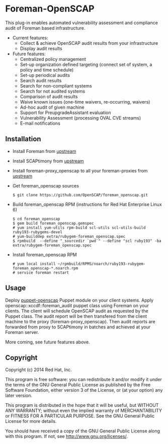 # Foreman-OpenSCAP

This plug-in enables automated vulnerability assessment and compliance audit
of Foreman based infrastructure.

+ Current features:
  + Collect & achieve OpenSCAP audit results from your infrastructure
  + Display audit results
+ Future features:
  + Centralized policy management
  + Set-up organization defined targeting (connect set of system, a policy and time schedule)
  + Set-up periodical audits
  + Search audit results
  + Search for non-compliant systems
  + Search for not audited systems
  + Comparison of audit results
  + Waive known issues (one-time waivers, re-occurring, waivers)
  + Ad-hoc audit of given machine
  + Support for PreupgradeAssistant evaluation
  + Vulnerability Assessment (processing OVAL CVE streams)
  + E-mail notifications

## Installation

- Install Foreman from [upstream](http://theforeman.org/)
- Install SCAPtimony from [upstream](https://github.com/OpenSCAP/scaptimony)
- Install foreman-proxy_openscap to all your foreman-proxies from [upstream](https://github.com/OpenSCAP/foreman-proxy_openscap)
- Get foreman_openscap sources

  ```
  $ git clone https://github.com/OpenSCAP/foreman_openscap.git
  ```

- Build foreman_openscap RPM (instructions for Red Hat Enterprise Linux 6)

  ```
  $ cd foreman_openscap
  $ gem build foreman_openscap.gemspec
  # yum install yum-utils rpm-build scl-utils scl-utils-build ruby193-rubygems-devel
  # yum-builddep extra/rubygem-foreman_openscap.spec
  $ rpmbuild  --define "_sourcedir `pwd`" --define "scl ruby193" -ba extra/rubygem-foreman_openscap.spec
  ```

- Install foreman_openscap RPM

  ```
  # yum local install ~/rpmbuild/RPMS/noarch/ruby193-rubygem-foreman_openscap-*.noarch.rpm
  # service foreman restart
  ```

## Usage

Deploy [puppet-openscap](https://github.com/OpenSCAP/puppet-openscap) Puppet module
on your client systems. Apply openscap::xccdf::foreman_audit puppet class using Foreman
on your clients. The client will schedule OpenSCAP audit as requested by the Puppet
class. The audit report will be then transfered from the client machine to the proxy
(foreman-proxy_openscap). Then audit reports are forwarded from proxy to SCAPtimony
in batches and achieved at your Foreman server.

More coming, see future features above.

## Copyright

Copyright (c) 2014 Red Hat, Inc.

This program is free software: you can redistribute it and/or modify
it under the terms of the GNU General Public License as published by
the Free Software Foundation, either version 3 of the License, or
(at your option) any later version.

This program is distributed in the hope that it will be useful,
but WITHOUT ANY WARRANTY; without even the implied warranty of
MERCHANTABILITY or FITNESS FOR A PARTICULAR PURPOSE.  See the
GNU General Public License for more details.

You should have received a copy of the GNU General Public License
along with this program.  If not, see <http://www.gnu.org/licenses/>.

